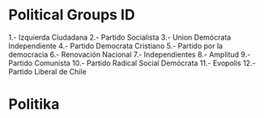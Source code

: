 # Political Groups ID

1.- Izquierda Ciudadana
2.- Partido Socialista
3.- Union Demócrata Independiente
4.- Partido Democrata Cristiano
5.- Partido por la democracia
6.- Renovación Nacional
7.- Independientes
8.- Amplitud
9.- Partido Comunista
10.- Partido Radical Social Demócrata
11.- Evopolis
12.- Partido Liberal de Chile
# Politika
